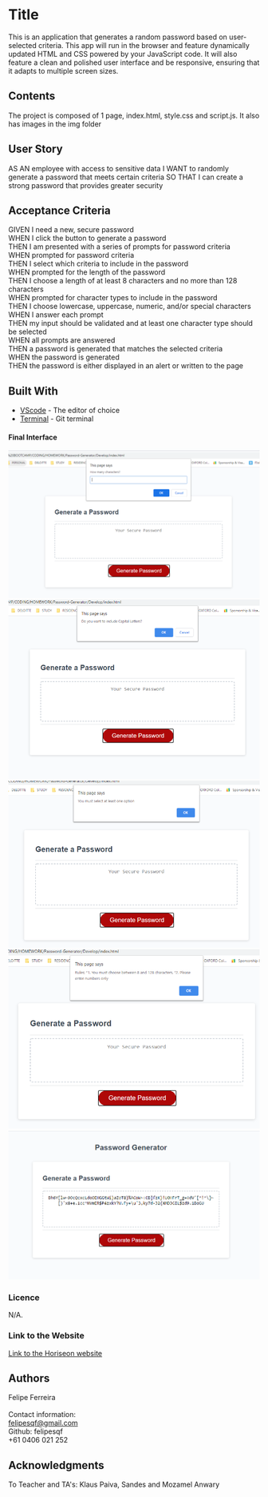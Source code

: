 # Title
This is an application that generates a random password based on user-selected criteria. This app will run in the browser and feature dynamically updated HTML and CSS powered by your JavaScript code. It will also feature a clean and polished user interface and be responsive, ensuring that it adapts to multiple screen sizes.
​
## Contents
The project is composed of 1 page, index.html, style.css and script.js. It also has images in the img folder

## User Story
AS AN employee with access to sensitive data
I WANT to randomly generate a password that meets certain criteria
SO THAT I can create a strong password that provides greater security
​
## Acceptance Criteria
GIVEN I need a new, secure password<br>
WHEN I click the button to generate a password<br>
THEN I am presented with a series of prompts for password criteria<br>
WHEN prompted for password criteria<br>
THEN I select which criteria to include in the password<br>
WHEN prompted for the length of the password<br>
THEN I choose a length of at least 8 characters and no more than 128 characters<br>
WHEN prompted for character types to include in the password<br>
THEN I choose lowercase, uppercase, numeric, and/or special characters<br>
WHEN I answer each prompt<br>
THEN my input should be validated and at least one character type should be selected<br>
WHEN all prompts are answered<br>
THEN a password is generated that matches the selected criteria<br>
WHEN the password is generated<br>
THEN the password is either displayed in an alert or written to the page<br>

## Built With
* [VScode](https://code.visualstudio.com/) - The editor of choice
* [Terminal](https://gitforwindows.org/) - Git terminal
​
#### Final Interface
​![screenshot1](https://github.com/felipesqf/Password-Generator/blob/master/images/pic01.PNG) 
![screenshot1](https://github.com/felipesqf/Password-Generator/blob/master/images/pic02.PNG) 
​![screenshot1](https://github.com/felipesqf/Password-Generator/blob/master/images/pic03.PNG) 
![screenshot1](https://github.com/felipesqf/Password-Generator/blob/master/images/pic04.PNG) 
![screenshot1](https://github.com/felipesqf/Password-Generator/blob/master/images/pic05.PNG) 

### Licence
N/A.
​
### Link to the Website
<a href="https://felipesqf.github.io/Password-Generator/">Link to the Horiseon website</a>

## Authors
Felipe Ferreira  <br><br>
Contact information:<br>
felipesqf@gmail.com<br>
Github: felipesqf<br>
+61 0406 021 252
​​  
## Acknowledgments
To Teacher and TA's:
Klaus Paiva, Sandes and Mozamel Anwary
